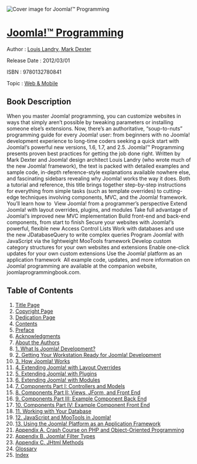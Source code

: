 ![Cover image for Joomla!™ Programming](https://imgdetail.ebookreading.net/cover/cover/web_mobile/EB9780132780841.jpg)

[Joomla!™ Programming](https://ebookreading.net/view/book/Joomla%21%E2%84%A2+Programming-EB9780132780841_1.html "Joomla!™ Programming")
====================================================================================================================

Author : [Louis Landry](https://ebookreading.net/search/author/Louis+Landry),[ Mark Dexter](https://ebookreading.net/search/author/+Mark+Dexter)

Release Date : 2012/03/01

ISBN : 9780132780841

Topic : [Web & Mobile](https://ebookreading.net/search/category/web-mobile)

Book Description
-----------------

When you master Joomla! programming, you can customize websites in ways that simply aren’t possible by tweaking parameters or installing someone else’s extensions. Now, there’s an authoritative, “soup-to-nuts” programming guide for every Joomla! user: from beginners with no Joomla! development experience to long-time coders seeking a quick start with Joomla!’s powerful new versions, 1.6, 1.7, and 2.5.
Joomla!™ Programming presents proven best practices for getting the job done right. Written by Mark Dexter and Joomla! design architect Louis Landry (who wrote much of the new Joomla! framework), the text is packed with detailed examples and sample code, in-depth reference-style explanations available nowhere else, and fascinating sidebars revealing why Joomla! works the way it does.
Both a tutorial and reference, this title brings together step-by-step instructions for everything from simple tasks (such as template overrides) to cutting-edge techniques involving components, MVC, and the Joomla! framework. You’ll learn how to 
 View Joomla! from a programmer’s perspective 
 Extend Joomla! with layout overrides, plugins, and modules 
 Take full advantage of Joomla!’s improved new MVC implementation 
 Build front-end and back-end components, from start to finish 
 Secure your websites with Joomla!’s powerful, flexible new Access Control Lists 
 Work with databases and use the new JDatabaseQuery to write complex queries 
 Program Joomla! with JavaScript via the lightweight MooTools framework 
 Develop custom category structures for your own websites and extensions 
 Enable one-click updates for your own custom extensions 
 Use the Joomla! platform as an application framework  
All example code, updates, and more information on Joomla! programming are available at the companion website, joomlaprogrammingbook.com.
              
Table of Contents
-----------------

1. [Title Page](https://ebookreading.net/view/book/Joomla%21%E2%84%A2+Programming-EB9780132780841_2.html)
1. [Copyright Page](https://ebookreading.net/view/book/Joomla%21%E2%84%A2+Programming-EB9780132780841_3.html)
1. [Dedication Page](https://ebookreading.net/view/book/Joomla%21%E2%84%A2+Programming-EB9780132780841_4.html)
1. [Contents](https://ebookreading.net/view/book/Joomla%21%E2%84%A2+Programming-EB9780132780841_5.html)
1. [Preface](https://ebookreading.net/view/book/Joomla%21%E2%84%A2+Programming-EB9780132780841_6.html)
1. [Acknowledgments](https://ebookreading.net/view/book/Joomla%21%E2%84%A2+Programming-EB9780132780841_7.html)
1. [About the Authors](https://ebookreading.net/view/book/Joomla%21%E2%84%A2+Programming-EB9780132780841_8.html)
1. [1. What Is Joomla! Development?](https://ebookreading.net/view/book/Joomla%21%E2%84%A2+Programming-EB9780132780841_9.html)
1. [2. Getting Your Workstation Ready for Joomla! Development](https://ebookreading.net/view/book/Joomla%21%E2%84%A2+Programming-EB9780132780841_10.html)
1. [3. How Joomla! Works](https://ebookreading.net/view/book/Joomla%21%E2%84%A2+Programming-EB9780132780841_11.html)
1. [4. Extending Joomla! with Layout Overrides](https://ebookreading.net/view/book/Joomla%21%E2%84%A2+Programming-EB9780132780841_12.html)
1. [5. Extending Joomla! with Plugins](https://ebookreading.net/view/book/Joomla%21%E2%84%A2+Programming-EB9780132780841_13.html)
1. [6. Extending Joomla! with Modules](https://ebookreading.net/view/book/Joomla%21%E2%84%A2+Programming-EB9780132780841_14.html)
1. [7. Components Part I: Controllers and Models](https://ebookreading.net/view/book/Joomla%21%E2%84%A2+Programming-EB9780132780841_15.html)
1. [8. Components Part II: Views, JForm, and Front End](https://ebookreading.net/view/book/Joomla%21%E2%84%A2+Programming-EB9780132780841_17.html)
1. [9. Components Part III: Example Component Back End](https://ebookreading.net/view/book/Joomla%21%E2%84%A2+Programming-EB9780132780841_18.html)
1. [10. Components Part IV: Example Component Front End](https://ebookreading.net/view/book/Joomla%21%E2%84%A2+Programming-EB9780132780841_19.html)
1. [11. Working with Your Database](https://ebookreading.net/view/book/Joomla%21%E2%84%A2+Programming-EB9780132780841_20.html)
1. [12. JavaScript and MooTools in Joomla!](https://ebookreading.net/view/book/Joomla%21%E2%84%A2+Programming-EB9780132780841_21.html)
1. [13. Using the Joomla! Platform as an Application Framework](https://ebookreading.net/view/book/Joomla%21%E2%84%A2+Programming-EB9780132780841_22.html)
1. [Appendix A. Crash Course on PHP and Object-Oriented Programming](https://ebookreading.net/view/book/Joomla%21%E2%84%A2+Programming-EB9780132780841_0.html)
1. [Appendix B. Joomla! Filter Types](https://ebookreading.net/view/book/Joomla%21%E2%84%A2+Programming-EB9780132780841_24.html)
1. [Appendix C. JHtml Methods](https://ebookreading.net/view/book/Joomla%21%E2%84%A2+Programming-EB9780132780841_0.html)
1. [Glossary](https://ebookreading.net/view/book/Joomla%21%E2%84%A2+Programming-EB9780132780841_25.html)
1. [Index](https://ebookreading.net/view/book/Joomla%21%E2%84%A2+Programming-EB9780132780841_26.html)
